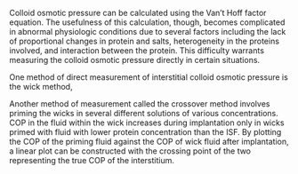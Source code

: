 Colloid osmotic pressure can be calculated using the Van’t Hoff factor equation. The usefulness of this calculation, though, becomes complicated in abnormal physiologic conditions due to several factors including the lack of proportional changes in protein and salts, heterogeneity in the proteins involved, and interaction between the protein. This difficulty warrants measuring the colloid osmotic pressure directly in certain situations.

One method of direct measurement of interstitial colloid osmotic pressure is the wick method,

Another method of measurement called the crossover method involves priming the wicks in several different solutions of various concentrations. COP in the fluid within the wick increases during implantation only in wicks primed with fluid with lower protein concentration than the ISF. By plotting the COP of the priming fluid against the COP of wick fluid after implantation, a linear plot can be constructed with the crossing point of the two representing the true COP of the interstitium.